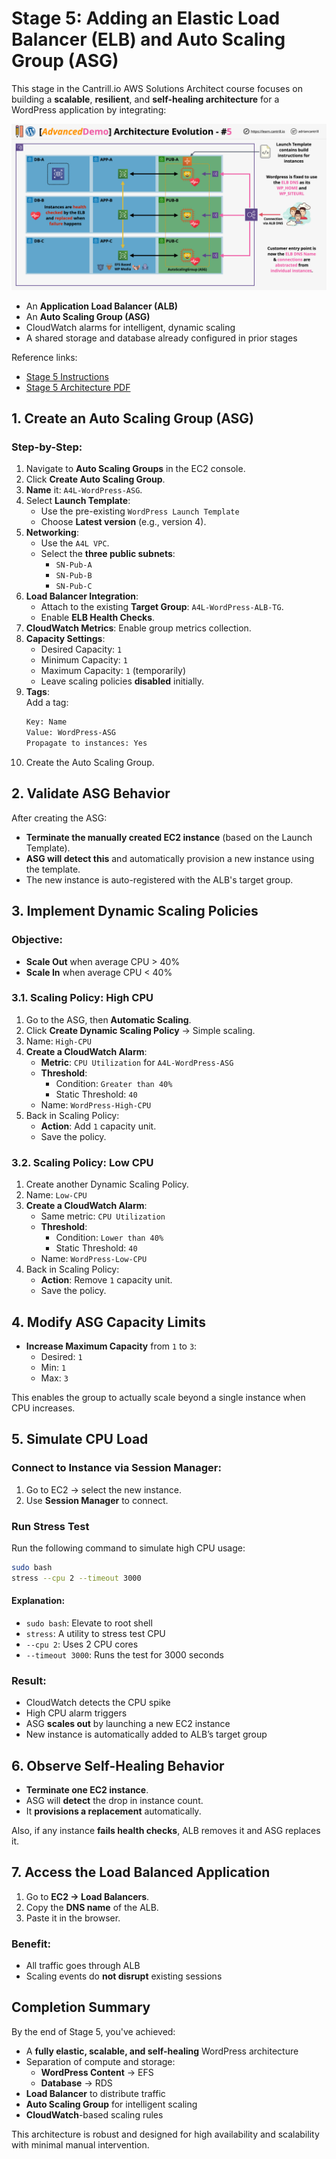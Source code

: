 # Stage 5: Adding an Elastic Load Balancer (ELB) and Auto Scaling Group (ASG)

This stage in the Cantrill.io AWS Solutions Architect course focuses on building a **scalable**, **resilient**, and **self-healing architecture** for a WordPress application by integrating:

![alt text](./Images/image-22.png)

- An **Application Load Balancer (ALB)**
- An **Auto Scaling Group (ASG)**
- CloudWatch alarms for intelligent, dynamic scaling
- A shared storage and database already configured in prior stages

Reference links:

- [Stage 5 Instructions](https://github.com/acantril/learn-cantrill-io-labs/blob/master/aws-elastic-wordpress-evolution/02_LABINSTRUCTIONS/STAGE5%20-%20Add%20an%20ELB%20and%20ASG.md)
- [Stage 5 Architecture PDF](https://github.com/acantril/learn-cantrill-io-labs/blob/master/aws-elastic-wordpress-evolution/02_LABINSTRUCTIONS/STAGE5%20-%20ASG%20%26%20ALB.pdf)

## 1. Create an Auto Scaling Group (ASG)

### Step-by-Step:

1. Navigate to **Auto Scaling Groups** in the EC2 console.
2. Click **Create Auto Scaling Group**.
3. **Name** it: `A4L-WordPress-ASG`.
4. Select **Launch Template**:
   - Use the pre-existing `WordPress Launch Template`
   - Choose **Latest version** (e.g., version 4).
5. **Networking**:
   - Use the `A4L VPC`.
   - Select the **three public subnets**:
     - `SN-Pub-A`
     - `SN-Pub-B`
     - `SN-Pub-C`
6. **Load Balancer Integration**:
   - Attach to the existing **Target Group**: `A4L-WordPress-ALB-TG`.
   - Enable **ELB Health Checks**.
7. **CloudWatch Metrics**: Enable group metrics collection.
8. **Capacity Settings**:
   - Desired Capacity: `1`
   - Minimum Capacity: `1`
   - Maximum Capacity: `1` (temporarily)
   - Leave scaling policies **disabled** initially.
9. **Tags**:  
   Add a tag:
   ```txt
   Key: Name
   Value: WordPress-ASG
   Propagate to instances: Yes
   ```
10. Create the Auto Scaling Group.

## 2. Validate ASG Behavior

After creating the ASG:

- **Terminate the manually created EC2 instance** (based on the Launch Template).
- **ASG will detect this** and automatically provision a new instance using the template.
- The new instance is auto-registered with the ALB's target group.

## 3. Implement Dynamic Scaling Policies

### Objective:

- **Scale Out** when average CPU > 40%
- **Scale In** when average CPU < 40%

### 3.1. Scaling Policy: High CPU

1. Go to the ASG, then **Automatic Scaling**.
2. Click **Create Dynamic Scaling Policy** → Simple scaling.
3. Name: `High-CPU`
4. **Create a CloudWatch Alarm**:
   - **Metric**: `CPU Utilization` for `A4L-WordPress-ASG`
   - **Threshold**:
     - Condition: `Greater than 40%`
     - Static Threshold: `40`
   - Name: `WordPress-High-CPU`
5. Back in Scaling Policy:
   - **Action**: Add `1` capacity unit.
   - Save the policy.

### 3.2. Scaling Policy: Low CPU

1. Create another Dynamic Scaling Policy.
2. Name: `Low-CPU`
3. **Create a CloudWatch Alarm**:
   - Same metric: `CPU Utilization`
   - **Threshold**:
     - Condition: `Lower than 40%`
     - Static Threshold: `40`
   - Name: `WordPress-Low-CPU`
4. Back in Scaling Policy:
   - **Action**: Remove `1` capacity unit.
   - Save the policy.

## 4. Modify ASG Capacity Limits

- **Increase Maximum Capacity** from `1` to `3`:
  - Desired: `1`
  - Min: `1`
  - Max: `3`

This enables the group to actually scale beyond a single instance when CPU increases.

## 5. Simulate CPU Load

### Connect to Instance via Session Manager:

1. Go to EC2 → select the new instance.
2. Use **Session Manager** to connect.

### Run Stress Test

Run the following command to simulate high CPU usage:

```bash
sudo bash
stress --cpu 2 --timeout 3000
```

#### Explanation:

- `sudo bash`: Elevate to root shell
- `stress`: A utility to stress test CPU
- `--cpu 2`: Uses 2 CPU cores
- `--timeout 3000`: Runs the test for 3000 seconds

### Result:

- CloudWatch detects the CPU spike
- High CPU alarm triggers
- ASG **scales out** by launching a new EC2 instance
- New instance is automatically added to ALB’s target group

## 6. Observe Self-Healing Behavior

- **Terminate one EC2 instance**.
- ASG will **detect** the drop in instance count.
- It **provisions a replacement** automatically.

Also, if any instance **fails health checks**, ALB removes it and ASG replaces it.

## 7. Access the Load Balanced Application

1. Go to **EC2 → Load Balancers**.
2. Copy the **DNS name** of the ALB.
3. Paste it in the browser.

### Benefit:

- All traffic goes through ALB
- Scaling events do **not disrupt** existing sessions

## Completion Summary

By the end of Stage 5, you've achieved:

- A **fully elastic, scalable, and self-healing** WordPress architecture
- Separation of compute and storage:
  - **WordPress Content** → EFS
  - **Database** → RDS
- **Load Balancer** to distribute traffic
- **Auto Scaling Group** for intelligent scaling
- **CloudWatch**-based scaling rules

This architecture is robust and designed for high availability and scalability with minimal manual intervention.
